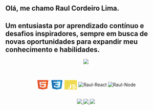 
## Olá, me chamo Raul Cordeiro Lima.

## Um entusiasta por aprendizado contínuo e desafios inspiradores, sempre em busca de novas oportunidades para expandir meu conhecimento e habilidades.

<div align="center">
     <a href="https://github.com/github.com/Raullimaa">
        <img height="180em" src="https://github-readme-stats.vercel.app/api/top-langs/?username=Raullimaa&layout=compact&langs_count=7&theme=dracula"/>
     </a>
</div>
        
 ## 
  
<div align="center" style="display: inline_block"><br>
     <img align="center" alt="Raul-HTML" height="30" width="40" src="https://raw.githubusercontent.com/devicons/devicon/master/icons/html5/html5-original.svg">
     <img align="center" alt="Raul-CSS" height="30" width="40" src="https://raw.githubusercontent.com/devicons/devicon/master/icons/css3/css3-original.svg">  
     <img align="center" alt="Raul-Js" height="30" width="40" src="https://raw.githubusercontent.com/devicons/devicon/master/icons/javascript/javascript-plain.svg">
     <img align="center" alt="Raul-React" height="30" width="40" src="https://cdn.jsdelivr.net/gh/devicons/devicon/icons/react/react-original.svg">
     <img align="center" alt="Raul-Node" height="30" width="40" src="https://cdn.jsdelivr.net/gh/devicons/devicon/icons/nodejs/nodejs-original.svg" />
 </div>
 
 ##
 
 <div align="center">
     <a href="https://www.linkedin.com/in/raullima-devfront" target="_blank">
        <img src="https://img.shields.io/badge/-LinkedIn-%230077B5?style=for-the-badge&logo=linkedin&logoColor=white" target="_blank">
     </a>
     <a href = "mailto:raulima.e@gmail.com" target="_blank">
        <img src="https://img.shields.io/badge/Gmail-D14836?style=for-the-badge&logo=gmail&logoColor=white" target="_blank">
     </a>
     <a href = "https://api.whatsapp.com/send?phone=5561981332651&text=Ol%C3%A1%20Raul,%20fiquei%20bastante%20interessado%20em%20conhecer%20mais%20sobre%20voc%C3%AA.%20Seria%20poss%C3%ADvel%20agendarmos%20uma%20conversa%20para%20conhec%C3%AA-lo%20melhor?%20" target="_blank">
        <img src="https://img.shields.io/badge/Whatsapp-1ED760?&style=for-the-badge&logo=whatsapp&logoColor=white" target="_blank">
     </a>
 </div>
  
 
